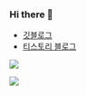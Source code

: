 ### Hi there 👋



<!--
[경력](https://github.com/HyeongJinK/HyeongJinK/blob/master/career.md)




[![Hits](https://hits.seeyoufarm.com/api/count/incr/badge.svg?url=https%3A%2F%2Fgithub.com%2Fnapasun)](https://github.com/napasun)
**napasun/napasun** is a ✨ _special_ ✨ repository because its `README.md` (this file) appears on your GitHub profile.

Here are some ideas to get you started:

- 🔭 I’m currently working on ...
- 🌱 I’m currently learning ...
- 👯 I’m looking to collaborate on ...
- 🤔 I’m looking for help with ...
- 💬 Ask me about ...
- 📫 How to reach me: ...
- 😄 Pronouns: ...
- ⚡ Fun fact: ...
-->

* [깃블로그](https://hyeongjink.github.io/)
* [티스토리 블로그](https://napasun-programming.tistory.com/)


![](https://github-readme-stats.vercel.app/api/top-langs/?username=HyeongJinK&layout=compact&theme=dracula)

![](https://github-readme-stats.vercel.app/api?username=HyeongJinK&show_icons=true&theme=dracula)

<!-- ![java](https://img.shields.io/badge/java-%EC%9A%B0%EC%99%95-red?logo=java) -->
